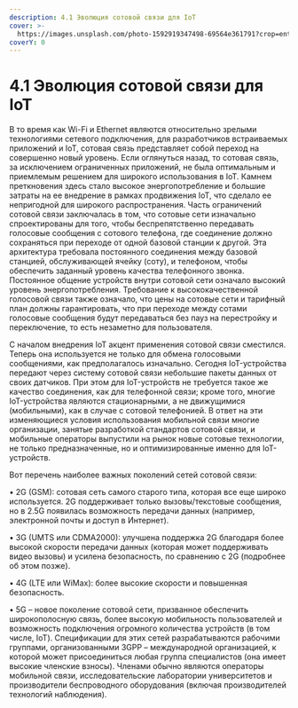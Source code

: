 ```yaml
---
description: 4.1 Эволюция сотовой связи для IoT
cover: >-
  https://images.unsplash.com/photo-1592919347498-69564e361791?crop=entropy&cs=srgb&fm=jpg&ixid=MnwxOTcwMjR8MHwxfHNlYXJjaHw0fHx3aXJlbGVzc3xlbnwwfHx8fDE2MzY0NzA2NzY&ixlib=rb-1.2.1&q=85
coverY: 0
---
```


# 4.1 Эволюция сотовой связи для IoT

&#x20;В то время как Wi-Fi и Ethernet являются относительно зрелыми технологиями сетевого подключения, для разработчиков встраиваемых приложений и IoT, сотовая связь представляет собой переход на совершенно новый уровень. Если оглянуться назад, то сотовая связь, за исключением ограниченных приложений, не была оптимальным и приемлемым решением для широкого использования в IoT. Камнем преткновения здесь стало высокое энергопотребление и большие затраты на ее внедрение в рамках продвижения IoT, что сделало ее непригодной для широкого распространения. Часть ограничений сотовой связи заключалась в том, что сотовые сети изначально спроектированы для того, чтобы беспрепятственно передавать голосовые сообщения с сотового телефона, где соединение должно сохраняться при переходе от одной базовой станции к другой. Эта архитектура требовала постоянного соединения между базовой станцией, обслуживающей ячейку (соту), и телефоном, чтобы обеспечить заданный уровень качества телефонного звонка. Постоянное общение устройств внутри сотовой сети означало высокий уровень энергопотребления. Требование к высококачественной голосовой связи также означало, что цены на сотовые сети и тарифный план должны гарантировать, что при переходе между сотами голосовые сообщения будут передаваться без пауз на перестройку и переключение, то есть незаметно для пользователя.&#x20;

С началом внедрения IoT акцент применения сотовой связи сместился. Теперь она используется не только для обмена голосовыми сообщениями, как предполагалось изначально. Сегодня IoT-устройства передают через систему сотовой связи небольшие пакеты данных от своих датчиков. При этом для IoT-устройств не требуется такое же качество соединения, как для телефонной связи; кроме того, многие IoT-устройства являются стационарными, а не движущимися (мобильными), как в случае с сотовой телефонией. В ответ на эти изменяющиеся условия использования мобильной связи многие организации, занятые разработкой стандартов сотовой связи, и мобильные операторы выпустили на рынок новые сотовые технологии, не только предназначенные, но и оптимизированные именно для IoT-устройств.&#x20;

Вот перечень наиболее важных поколений сетей сотовой связи:&#x20;

• 2G (GSM): сотовая сеть самого старого типа, которая все еще широко используется. 2G поддерживает только вызовы/текстовые сообщения, но в 2.5G появилась возможность передачи данных (например, электронной почты и доступ в Интернет).&#x20;

• 3G (UMTS или CDMA2000): улучшена поддержка 2G благодаря более высокой скорости передачи данных (которая может поддерживать видео вызовы) и усилена безопасность, по сравнению с 2G (подробнее об этом позже).

• 4G (LTE или WiMax): более высокие скорости и повышенная безопасность.&#x20;

• 5G – новое поколение сотовой сети, призванное обеспечить широкополосную связь, более высокую мобильность пользователей и возможность подключения огромного количества устройств (в том числе, IoT). Спецификации для этих сетей разрабатываются рабочими группами, организованными 3GPP – международной организацией, к которой может присоединиться любая группа специалистов (она имеет высокие членские взносы). Членами обычно являются операторы мобильной связи, исследовательские лаборатории университетов и производители беспроводного оборудования (включая производителей технологий наблюдения).

